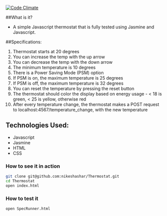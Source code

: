 [![Code Climate](https://codeclimate.com/github/nikeshashar/Thermostat/badges/gpa.svg)](https://codeclimate.com/github/nikeshashar/Thermostat)

##What is it?
+ A simple Javascript thermostat that is fully tested using Jasmine and Javascript.

##Specifications:

1. Thermostat starts at 20 degrees
2. You can increase the temp with the up arrow
3. You can decrease the temp with the down arrow
4. The minimum temperature is 10 degrees
5. There is a Power Saving Mode (PSM) option
6. If PSM is on, the maximum temperature is 25 degrees
7. If PSM is off, the maximum temperature is 32 degrees
8. You can reset the temperature by pressing the reset button
9. The thermostat should color the display based on energy usage - < 18 is green, < 25 is yellow, otherwise red
10. After every temperature change, the thermostat makes a POST request to localhost:4567/temperature_change, with the new temperature

## Technologies Used:

  + Javascript
  + Jasmine
  + HTML
  + CSS
  

### How to see it in action


```sh
git clone git@github.com:nikeshashar/Thermostat.git
cd Thermostat
open index.html
```

### How to test it


```sh
open SpecRunner.html
```

